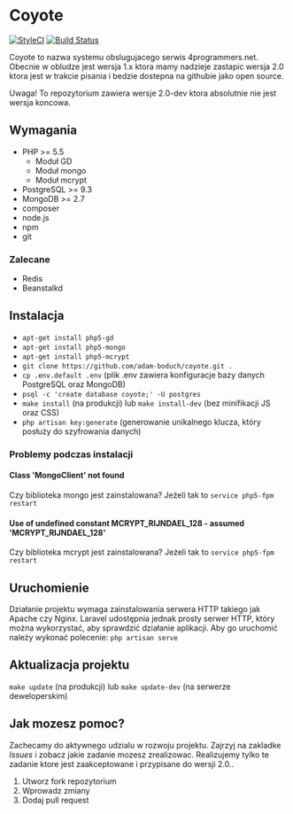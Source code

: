 # Coyote

[![StyleCI](https://styleci.io/repos/30256872/shield)](https://styleci.io/repos/30256872)
[![Build Status](https://travis-ci.org/adam-boduch/coyote.svg?branch=master)](https://travis-ci.org/adam-boduch/coyote)

Coyote to nazwa systemu obslugujacego serwis 4programmers.net. Obecnie w obludze jest wersja 1.x ktora mamy nadzieje zastapic wersja 2.0 ktora jest w trakcie pisania i bedzie dostepna na githubie jako open source. 

Uwaga! To repozytorium zawiera wersje 2.0-dev ktora absolutnie nie jest wersja koncowa.

## Wymagania

* PHP >= 5.5
    * Moduł GD
    * Moduł mongo
    * Moduł mcrypt
* PostgreSQL >= 9.3
* MongoDB >= 2.7
* composer
* node.js
* npm
* git

### Zalecane

* Redis
* Beanstalkd

## Instalacja

* `apt-get install php5-gd`
* `apt-get install php5-mongo`
* `apt-get install php5-mcrypt`
* `git clone https://github.com/adam-boduch/coyote.git .`
* `cp .env.default .env` (plik .env zawiera konfiguracje bazy danych PostgreSQL oraz MongoDB)
* `psql -c 'create database coyote;' -U postgres`
* `make install` (na produkcji) lub `make install-dev` (bez minifikacji JS oraz CSS)
* `php artisan key:generate` (generowanie unikalnego klucza, który posłuży do szyfrowania danych)

### Problemy podczas instalacji
#### Class 'MongoClient' not found

Czy biblioteka mongo jest zainstalowana? Jeżeli tak to `service php5-fpm restart`

#### Use of undefined constant MCRYPT_RIJNDAEL_128 - assumed 'MCRYPT_RIJNDAEL_128'

Czy biblioteka mcrypt jest zainstalowana? Jeżeli tak to `service php5-fpm restart`

## Uruchomienie

Działanie projektu wymaga zainstalowania serwera HTTP takiego jak Apache czy Nginx. Laravel udostępnia jednak prosty serwer HTTP, który można wykorzystać, aby sprawdzić działanie aplikacji. Aby go uruchomić należy wykonać polecenie: `php artisan serve`

## Aktualizacja projektu

`make update` (na produkcji) lub `make update-dev` (na serwerze deweloperskim)

## Jak mozesz pomoc?

Zachecamy do aktywnego udzialu w rozwoju projektu. Zajrzyj na zakladke *Issues* i zobacz jakie zadanie mozesz zrealizowac. Realizujemy tylko te zadanie ktore jest zaakceptowane i przypisane do wersji 2.0.. 

1. Utworz fork repozytorium
2. Wprowadz zmiany
3. Dodaj pull request
